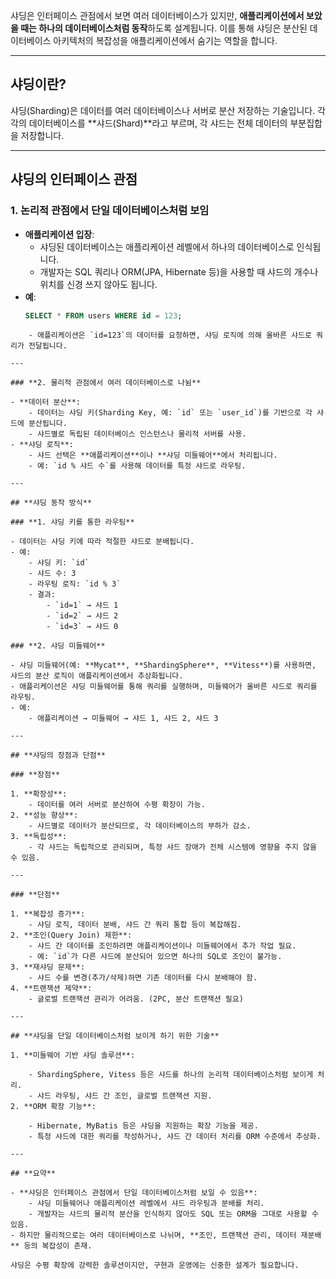 샤딩은 인터페이스 관점에서 보면 여러 데이터베이스가 있지만, **애플리케이션에서 보았을 때는 하나의 데이터베이스처럼 동작**하도록 설계됩니다. 이를 통해 샤딩은 분산된 데이터베이스 아키텍처의 복잡성을 애플리케이션에서 숨기는 역할을 합니다.

---

## **샤딩이란?**

샤딩(Sharding)은 데이터를 여러 데이터베이스나 서버로 분산 저장하는 기술입니다. 각각의 데이터베이스를 **샤드(Shard)**라고 부르며, 각 샤드는 전체 데이터의 부분집합을 저장합니다.

---

## **샤딩의 인터페이스 관점**

### **1. 논리적 관점에서 단일 데이터베이스처럼 보임**

- **애플리케이션 입장**:
    - 샤딩된 데이터베이스는 애플리케이션 레벨에서 하나의 데이터베이스로 인식됩니다.
    - 개발자는 SQL 쿼리나 ORM(JPA, Hibernate 등)을 사용할 때 샤드의 개수나 위치를 신경 쓰지 않아도 됩니다.
- **예**:
  ```sql
  SELECT * FROM users WHERE id = 123;
```
    - 애플리케이션은 `id=123`의 데이터를 요청하면, 샤딩 로직에 의해 올바른 샤드로 쿼리가 전달됩니다.

---

### **2. 물리적 관점에서 여러 데이터베이스로 나뉨**

- **데이터 분산**:
    - 데이터는 샤딩 키(Sharding Key, 예: `id` 또는 `user_id`)를 기반으로 각 샤드에 분산됩니다.
    - 샤드별로 독립된 데이터베이스 인스턴스나 물리적 서버를 사용.
- **샤딩 로직**:
    - 샤드 선택은 **애플리케이션**이나 **샤딩 미들웨어**에서 처리됩니다.
    - 예: `id % 샤드 수`를 사용해 데이터를 특정 샤드로 라우팅.

---

## **샤딩 동작 방식**

### **1. 샤딩 키를 통한 라우팅**

- 데이터는 샤딩 키에 따라 적절한 샤드로 분배됩니다.
- 예:
    - 샤딩 키: `id`
    - 샤드 수: 3
    - 라우팅 로직: `id % 3`
    - 결과:
        - `id=1` → 샤드 1
        - `id=2` → 샤드 2
        - `id=3` → 샤드 0

### **2. 샤딩 미들웨어**

- 샤딩 미들웨어(예: **Mycat**, **ShardingSphere**, **Vitess**)를 사용하면, 샤드의 분산 로직이 애플리케이션에서 추상화됩니다.
- 애플리케이션은 샤딩 미들웨어를 통해 쿼리를 실행하며, 미들웨어가 올바른 샤드로 쿼리를 라우팅.
- 예:
    - 애플리케이션 → 미들웨어 → 샤드 1, 샤드 2, 샤드 3

---

## **샤딩의 장점과 단점**

### **장점**

1. **확장성**:
    - 데이터를 여러 서버로 분산하여 수평 확장이 가능.
2. **성능 향상**:
    - 샤드별로 데이터가 분산되므로, 각 데이터베이스의 부하가 감소.
3. **독립성**:
    - 각 샤드는 독립적으로 관리되며, 특정 샤드 장애가 전체 시스템에 영향을 주지 않을 수 있음.

---

### **단점**

1. **복잡성 증가**:
    - 샤딩 로직, 데이터 분배, 샤드 간 쿼리 통합 등이 복잡해짐.
2. **조인(Query Join) 제한**:
    - 샤드 간 데이터를 조인하려면 애플리케이션이나 미들웨어에서 추가 작업 필요.
    - 예: `id`가 다른 샤드에 분산되어 있으면 하나의 SQL로 조인이 불가능.
3. **재샤딩 문제**:
    - 샤드 수를 변경(추가/삭제)하면 기존 데이터를 다시 분배해야 함.
4. **트랜잭션 제약**:
    - 글로벌 트랜잭션 관리가 어려움. (2PC, 분산 트랜잭션 필요)

---

## **샤딩을 단일 데이터베이스처럼 보이게 하기 위한 기술**

1. **미들웨어 기반 샤딩 솔루션**:
    
    - ShardingSphere, Vitess 등은 샤드를 하나의 논리적 데이터베이스처럼 보이게 처리.
    - 샤드 라우팅, 샤드 간 조인, 글로벌 트랜잭션 지원.
2. **ORM 확장 기능**:
    
    - Hibernate, MyBatis 등은 샤딩을 지원하는 확장 기능을 제공.
    - 특정 샤드에 대한 쿼리를 작성하거나, 샤드 간 데이터 처리를 ORM 수준에서 추상화.

---

## **요약**

- **샤딩은 인터페이스 관점에서 단일 데이터베이스처럼 보일 수 있음**:
    - 샤딩 미들웨어나 애플리케이션 레벨에서 샤드 라우팅과 분배를 처리.
    - 개발자는 샤드의 물리적 분산을 인식하지 않아도 SQL 또는 ORM을 그대로 사용할 수 있음.
- 하지만 물리적으로는 여러 데이터베이스로 나뉘며, **조인, 트랜잭션 관리, 데이터 재분배** 등의 복잡성이 존재.

샤딩은 수평 확장에 강력한 솔루션이지만, 구현과 운영에는 신중한 설계가 필요합니다.